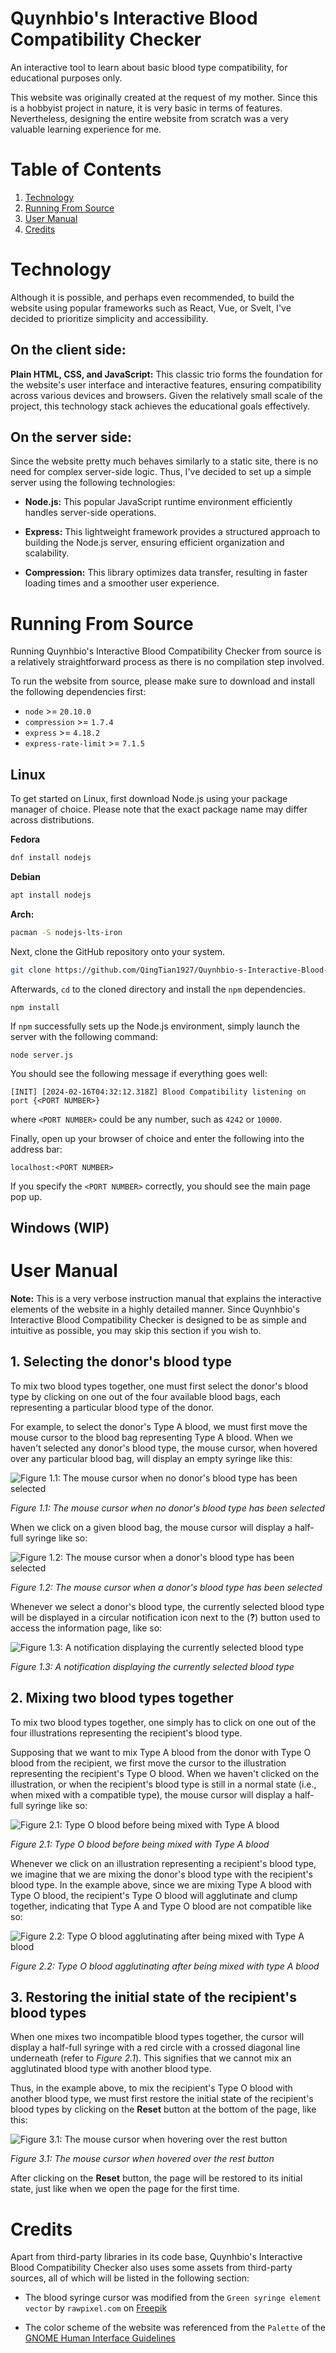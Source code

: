 Quynhbio's Interactive Blood Compatibility Checker
==================================================

An interactive tool to learn about basic blood type compatibility, for educational purposes only.

This website was originally created at the request of my mother. Since this is a hobbyist project in nature, it is very basic in terms of features. Nevertheless, designing the entire website from scratch was a very valuable learning experience for me.

# Table of Contents
1. [Technology](#technology)
1. [Running From Source](#running-from-source)
1. [User Manual](#user-manual)
1. [Credits](#credits)

# Technology
Although it is possible, and perhaps even recommended, to build the website using popular frameworks such as React, Vue, or Svelt, I've decided to prioritize simplicity and accessibility.

## On the client side:
**Plain HTML, CSS, and JavaScript:** This classic trio forms the foundation for the website's user interface and interactive features, ensuring compatibility across various devices and browsers. Given the relatively small scale of the project, this technology stack achieves the educational goals effectively.

## On the server side:
Since the website pretty much behaves similarly to a static site, there is no need for complex server-side logic. Thus, I've decided to set up a simple server using the following technologies:

* **Node.js:** This popular JavaScript runtime environment efficiently handles server-side operations.

* **Express:** This lightweight framework provides a structured approach to building the Node.js server, ensuring efficient organization and scalability.

* **Compression:** This library optimizes data transfer, resulting in faster loading times and a smoother user experience.

# Running From Source
Running Quynhbio's Interactive Blood Compatibility Checker from source is a relatively straightforward process as there is no compilation step involved.

To run the website from source, please make sure to download and install the following dependencies first:

* `node` >= `20.10.0`
* `compression` >= `1.7.4`
* `express` >= `4.18.2`
* `express-rate-limit` >= `7.1.5`

## Linux
To get started on Linux, first download Node.js using your package manager of choice. Please note that the exact package name may differ across distributions.

**Fedora**
``` sh
dnf install nodejs
```

**Debian**
``` sh
apt install nodejs
```

**Arch:**
``` sh
pacman -S nodejs-lts-iron
```

Next, clone the GitHub repository onto your system.
``` sh
git clone https://github.com/QingTian1927/Quynhbio-s-Interactive-Blood-Compatibility-Checker
```

Afterwards, `cd` to the cloned directory and install the `npm` dependencies.
```
npm install
```

If `npm` successfully sets up the Node.js environment, simply launch the server with the following command:
```
node server.js
```

You should see the following message if everything goes well:
```
[INIT] [2024-02-16T04:32:12.318Z] Blood Compatibility listening on port {<PORT NUMBER>}
```

where `<PORT NUMBER>` could be any number, such as `4242` or `10000`.

Finally, open up your browser of choice and enter the following into the address bar:
```
localhost:<PORT NUMBER>
```

If you specify the `<PORT NUMBER>` correctly, you should see the main page pop up.

## Windows (WIP)

# User Manual
**Note:** This is a very verbose instruction manual that explains the interactive elements of the website in a highly detailed manner. Since Quynhbio's Interactive Blood Compatibility Checker is designed to be as simple and intuitive as possible, you may skip this section if you wish to.

## 1. Selecting the donor's blood type
To mix two blood types together, one must first select the donor's blood type by clicking on one out of the four available blood bags, each representing a particular blood type of the donor.

For example, to select the donor's Type A blood, we must first move the mouse cursor to the blood bag representing Type A blood. When we haven't selected any donor's blood type, the mouse cursor, when hovered over any particular blood bag, will display an empty syringe like this:

![Figure 1.1: The mouse cursor when no donor's blood type has been selected](public/assets/images/Manual/vi/Manual_SelectBloodBag_1.png)

_Figure 1.1: The mouse cursor when no donor's blood type has been selected_

When we click on a given blood bag, the mouse cursor will display a half-full syringe like so:

![Figure 1.2: The mouse cursor when a donor's blood type has been selected](public/assets/images/Manual/vi/Manual_SelectBloodBag_2.png)

_Figure 1.2: The mouse cursor when a donor's blood type has been selected_

Whenever we select a donor's blood type, the currently selected blood type will be displayed in a circular notification icon next to the (**?**) button used to access the information page, like so:

![Figure 1.3: A notification displaying the currently selected blood type](public/assets/images/Manual/vi/Manual_BloodTypeNotification.png)

_Figure 1.3: A notification displaying the currently selected blood type_

## 2. Mixing two blood types together
To mix two blood types together, one simply has to click on one out of the four illustrations representing the recipient's blood type.

Supposing that we want to mix Type A blood from the donor with Type O blood from the recipient, we first move the cursor to the illustration representing the recipient's Type O blood. When we haven't clicked on the illustration, or when the recipient's blood type is still in a normal state (i.e., when mixed with a compatible type), the mouse cursor will display a half-full syringe like so:

![Figure 2.1: Type O blood before being mixed with Type A blood](public/assets/images/Manual/vi/Manual_MixBlood_1.png)

_Figure 2.1: Type O blood before being mixed with Type A blood_

Whenever we click on an illustration representing a recipient's blood type, we imagine that we are mixing the donor's blood type with the recipient's blood type. In the example above, since we are mixing Type A blood with Type O blood, the recipient's Type O blood will agglutinate and clump together, indicating that Type A and Type O blood are not compatible like so:

![Figure 2.2: Type O blood agglutinating after being mixed with Type A blood](public/assets/images/Manual/vi/Manual_MixBlood_2.png)

_Figure 2.2: Type O blood agglutinating after being mixed with type A blood_

## 3. Restoring the initial state of the recipient's blood types
When one mixes two incompatible blood types together, the cursor will display a half-full syringe with a red circle with a crossed diagonal line underneath (refer to _Figure 2.1_). This signifies that we cannot mix an agglutinated blood type with another blood type.

Thus, in the example above, to mix the recipient's Type O blood with another blood type, we must first restore the initial state of the recipient's blood types by clicking on the **Reset** button at the bottom of the page, like this:

![Figure 3.1: The mouse cursor when hovering over the rest button](public/assets/images/Manual/vi/Manual_ResetButton.png)

_Figure 3.1: The mouse cursor when hovered over the rest button_

After clicking on the **Reset** button, the page will be restored to its initial state, just like when we open the page for the first time.

# Credits
Apart from third-party libraries in its code base, Quynhbio's Interactive Blood Compatibility Checker also uses some assets from third-party sources, all of which will be listed in the following section:

* The blood syringe cursor was modified from the `Green syringe element vector` by `rawpixel.com` on [Freepik](https://www.freepik.com/free-vector/green-syringe-element-vector_18722102.htm#query=Green%20syringe%20element%20vector&position=10&from_view=search&track=ais&uuid=f56c1b4a-9ccd-4f33-9e3a-6b5c1ace3d64)

* The color scheme of the website was referenced from the `Palette` of the [GNOME Human Interface Guidelines](https://developer.gnome.org/hig/reference/palette.html)
